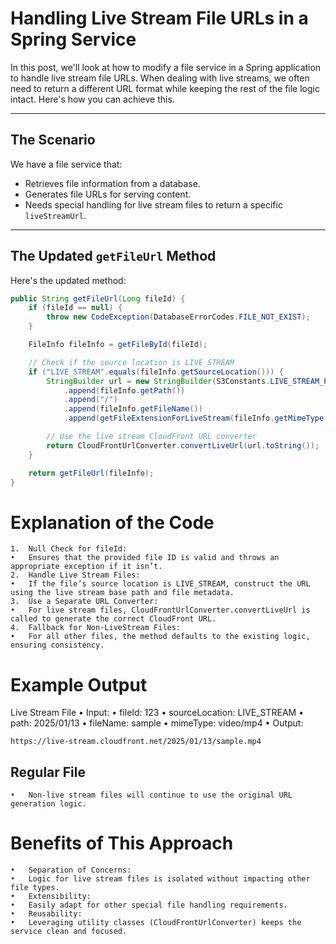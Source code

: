 # Handling Live Stream File URLs in a Spring Service

In this post, we'll look at how to modify a file service in a Spring application to handle live stream file URLs. When dealing with live streams, we often need to return a different URL format while keeping the rest of the file logic intact. Here's how you can achieve this.

---

## The Scenario

We have a file service that:
- Retrieves file information from a database.
- Generates file URLs for serving content.
- Needs special handling for live stream files to return a specific `liveStreamUrl`.

---

## The Updated `getFileUrl` Method

Here's the updated method:

```java
public String getFileUrl(Long fileId) {
    if (fileId == null) {
        throw new CodeException(DatabaseErrorCodes.FILE_NOT_EXIST);
    }

    FileInfo fileInfo = getFileById(fileId);

    // Check if the source location is LIVE_STREAM
    if ("LIVE_STREAM".equals(fileInfo.getSourceLocation())) {
        StringBuilder url = new StringBuilder(S3Constants.LIVE_STREAM_PATH)
            .append(fileInfo.getPath())
            .append("/")
            .append(fileInfo.getFileName())
            .append(getFileExtensionForLiveStream(fileInfo.getMimeType()));

        // Use the live stream CloudFront URL converter
        return CloudFrontUrlConverter.convertLiveUrl(url.toString());
    }

    return getFileUrl(fileInfo);
}
```
# Explanation of the Code
	1.	Null Check for fileId:
	•	Ensures that the provided file ID is valid and throws an appropriate exception if it isn’t.
	2.	Handle Live Stream Files:
	•	If the file’s source location is LIVE_STREAM, construct the URL using the live stream base path and file metadata.
	3.	Use a Separate URL Converter:
	•	For live stream files, CloudFrontUrlConverter.convertLiveUrl is called to generate the correct CloudFront URL.
	4.	Fallback for Non-LiveStream Files:
	•	For all other files, the method defaults to the existing logic, ensuring consistency.

# Example Output

Live Stream File
	•	Input:
	•	fileId: 123
	•	sourceLocation: LIVE_STREAM
	•	path: 2025/01/13
	•	fileName: sample
	•	mimeType: video/mp4
	•	Output:
```
https://live-stream.cloudfront.net/2025/01/13/sample.mp4
```
## Regular File
	•	Non-live stream files will continue to use the original URL generation logic.
# Benefits of This Approach
	•	Separation of Concerns:
	•	Logic for live stream files is isolated without impacting other file types.
	•	Extensibility:
	•	Easily adapt for other special file handling requirements.
	•	Reusability:
	•	Leveraging utility classes (CloudFrontUrlConverter) keeps the service clean and focused.

